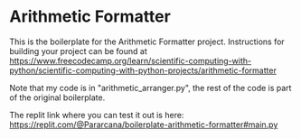 # Arithmetic Formatter

This is the boilerplate for the Arithmetic Formatter project. Instructions for building your project can be found at https://www.freecodecamp.org/learn/scientific-computing-with-python/scientific-computing-with-python-projects/arithmetic-formatter

Note that my code is in "arithmetic_arranger.py", the rest of the code is part of the original boilerplate.

The replit link where you can test it out is here:
https://replit.com/@Pararcana/boilerplate-arithmetic-formatter#main.py
